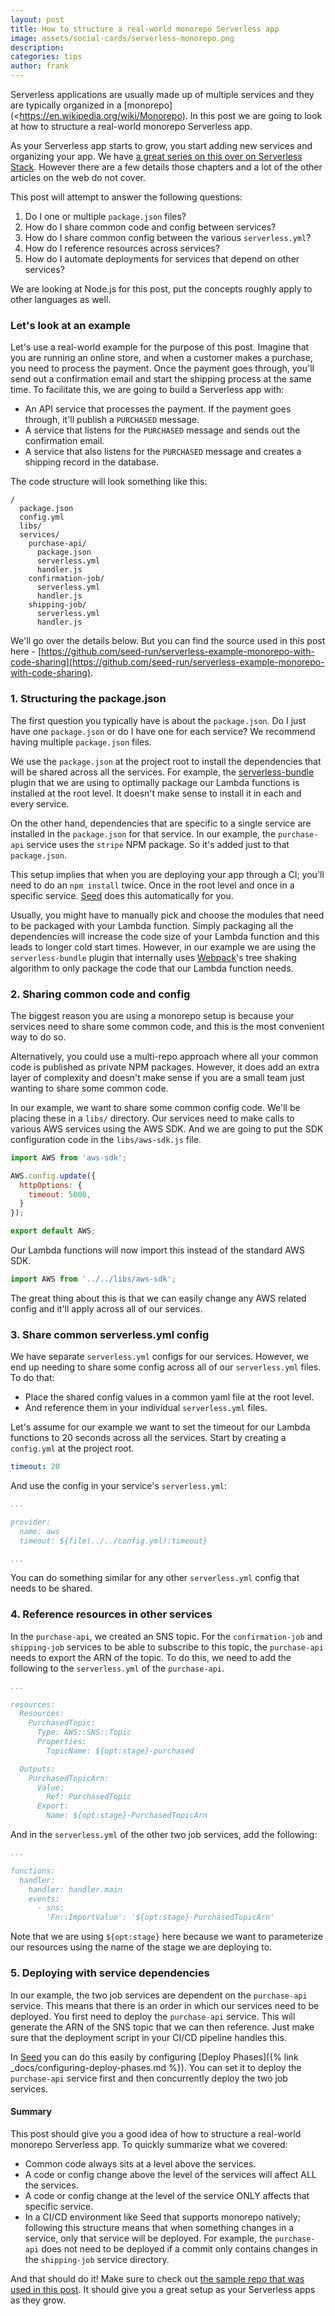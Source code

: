 ```yaml
---
layout: post
title: How to structure a real-world monorepo Serverless app
image: assets/social-cards/serverless-monorepo.png
description: 
categories: tips
author: frank
---
```


Serverless applications are usually made up of multiple services and they are typically organized in a [monorepo](<https://en.wikipedia.org/wiki/Monorepo). In this post we are going to look at how to structure a real-world monorepo Serverless app.

As your Serverless app starts to grow, you start adding new services and organizing your app. We have [a great series on this over on Serverless Stack](https://serverless-stack.com/chapters/organizing-serverless-projects.html). However there are a few details those chapters and a lot of the other articles on the web do not cover.

This post will attempt to answer the following questions:

1. Do I one or multiple `package.json` files?
2. How do I share common code and config between services?
3. How do I share common config between the various `serverless.yml`?
4. How do I reference resources across services?
5. How do I automate deployments for services that depend on other services?

We are looking at Node.js for this post, put the concepts roughly apply to other languages as well.

### Let's look at an example

Let's use a real-world example for the purpose of this post. Imagine that you are running an online store, and when a customer makes a purchase, you need to process the payment. Once the payment goes through, you'll send out a confirmation email and start the shipping process at the same time. To facilitate this, we are going to build a Serverless app with:

- An API service that processes the payment. If the payment goes through, it'll publish a `PURCHASED` message.
- A service that listens for the `PURCHASED` message and sends out the confirmation email.
- A service that also listens for the `PURCHASED` message and creates a shipping record in the database.

The code structure will look something like this:

```
/
  package.json
  config.yml
  libs/
  services/
    purchase-api/
      package.json
      serverless.yml
      handler.js
    confirmation-job/
      serverless.yml
      handler.js
    shipping-job/
      serverless.yml
      handler.js
```

We'll go over the details below. But you can find the source used in this post here - [https://github.com/seed-run/serverless-example-monorepo-with-code-sharing](https://github.com/seed-run/serverless-example-monorepo-with-code-sharing).

### 1. Structuring the package.json

The first question you typically have is about the `package.json`. Do I just have one `package.json` or do I have one for each service? We recommend having multiple `package.json` files.

We use the `package.json` at the project root to install the dependencies that will be shared across all the services. For example, the [serverless-bundle](https://github.com/AnomalyInnovations/serverless-bundle) plugin that we are using to optimally package our Lambda functions is installed at the root level. It doesn't make sense to install it in each and every service.

On the other hand, dependencies that are specific to a single service are installed in the `package.json` for that service. In our example, the `purchase-api` service uses the `stripe` NPM package. So it's added just to that `package.json`.

This setup implies that when you are deploying your app through a CI; you'll need to do an `npm install` twice. Once in the root level and once in a specific service. [Seed](/) does this automatically for you.

Usually, you might have to manually pick and choose the modules that need to be packaged with your Lambda function. Simply packaging all the dependencies will increase the code size of your Lambda function and this leads to longer cold start times. However, in our example we are using the `serverless-bundle` plugin that internally uses [Webpack](https://webpack.js.org)'s tree shaking algorithm to only package the code that our Lambda function needs.

### 2. Sharing common code and config

The biggest reason you are using a monorepo setup is because your services need to share some common code, and this is the most convenient way to do so.

Alternatively, you could use a multi-repo approach where all your common code is published as private NPM packages. However, it does add an extra layer of complexity and doesn't make sense if you are a small team just wanting to share some common code.

In our example, we want to share some common config code. We'll be placing these in a `libs/` directory. Our services need to make calls to various AWS services using the AWS SDK. And we are going to put the SDK configuration code in the `libs/aws-sdk.js` file.

``` js
import AWS from 'aws-sdk';

AWS.config.update({
  httpOptions: {
    timeout: 5000,
  }
});

export default AWS;
```

Our Lambda functions will now import this instead of the standard AWS SDK.

``` js
import AWS from '../../libs/aws-sdk';
```

The great thing about this is that we can easily change any AWS related config and it'll apply across all of our services.

### 3. Share common serverless.yml config

We have separate `serverless.yml` configs for our services. However, we end up needing to share some config across all of our `serverless.yml` files. To do that:

- Place the shared config values in a common yaml file at the root level.
- And reference them in your individual `serverless.yml` files.

Let's assume for our example we want to set the timeout for our Lambda functions to 20 seconds across all the services. Start by creating a `config.yml` at the project root.

``` yml
timeout: 20
```

And use the config in your service's `serverless.yml`:

``` yml
...

provider:
  name: aws
  timeout: ${file(../../config.yml):timeout}

...
```

You can do something similar for any other `serverless.yml` config that needs to be shared.

### 4. Reference resources in other services

In the `purchase-api`, we created an SNS topic. For the `confirmation-job` and `shipping-job` services to be able to subscribe to this topic, the `purchase-api` needs to export the ARN of the topic. To do this, we need to add the following to the `serverless.yml` of the `purchase-api`.

```yml
...

resources:
  Resources:
    PurchasedTopic:
      Type: AWS::SNS::Topic
      Properties:
        TopicName: ${opt:stage}-purchased

  Outputs:
    PurchasedTopicArn:
      Value:
        Ref: PurchasedTopic
      Export:
        Name: ${opt:stage}-PurchasedTopicArn
```

And in the `serverless.yml` of the other two job services, add the following:


```yml
...

functions:
  handler:
    handler: handler.main
    events:
      - sns:
        'Fn::ImportValue': '${opt:stage}-PurchasedTopicArn'
```

Note that we are using `${opt:stage}` here because we want to parameterize our resources using the name of the stage we are deploying to.

### 5. Deploying with service dependencies

In our example, the two job services are dependent on the `purchase-api` service. This means that there is an order in which our services need to be deployed. You first need to deploy the `purchase-api` service. This will generate the ARN of the SNS topic that we can then reference. Just make sure that the deployment script in your CI/CD pipeline handles this.

In [Seed](/) you can do this easily by configuring [Deploy Phases]({% link _docs/configuring-deploy-phases.md %}). You can set it to deploy the `purchase-api` service first and then concurrently deploy the two job services.

#### Summary

This post should give you a good idea of how to structure a real-world monorepo Serverless app. To quickly summarize what we covered:

- Common code always sits at a level above the services.
- A code or config change above the level of the services will affect ALL the services.
- A code or config change at the level of the service ONLY affects that specific service.
- In a CI/CD environment like Seed that supports monorepo natively; following this structure means that when something changes in a service, only that service will be deployed. For example, the `purchase-api` does not need to be deployed if a commit only contains changes in the `shipping-job` service directory.

And that should do it! Make sure to check out [the sample repo that was used in this post](https://github.com/seed-run/serverless-example-monorepo-with-code-sharing). It should give you a great setup as your Serverless apps as they grow. 
